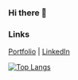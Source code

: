 ### Hi there 👋

<!--
**BenjaminWalkerBond/BenjaminWalkerBond** is a ✨ _special_ ✨ repository because its `README.md` (this file) appears on your GitHub profile.

Here are some ideas to get you started:

- 🔭 I’m currently working on ...
- 🌱 I’m currently learning ...
- 👯 I’m looking to collaborate on ...
- 🤔 I’m looking for help with ...
- 💬 Ask me about ...
- 📫 How to reach me: ...
- 😄 Pronouns: ...
- ⚡ Fun fact: ...
-->
###   Links  
[Portfolio](https://benjaminwalkerbond.com/) | [LinkedIn](https://www.linkedin.com/in/benjamin-walker-bond) 

<!--![Anurag's github stats](https://github-readme-stats.vercel.app/api?username=BenjaminWalkerBond)-->

[![Top Langs](https://github-readme-stats.vercel.app/api/top-langs/?username=BenjaminWalkerBond&layout=compact)](https://github.com/anuraghazra/github-readme-stats)
